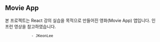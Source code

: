 ## Movie App
본 프로젝트는 React 강의 실습을 목적으로 만들어진 영화(Movie App) 앱입니다. 인프런 영상을 참고하였습니다.

                - JKeonLee
